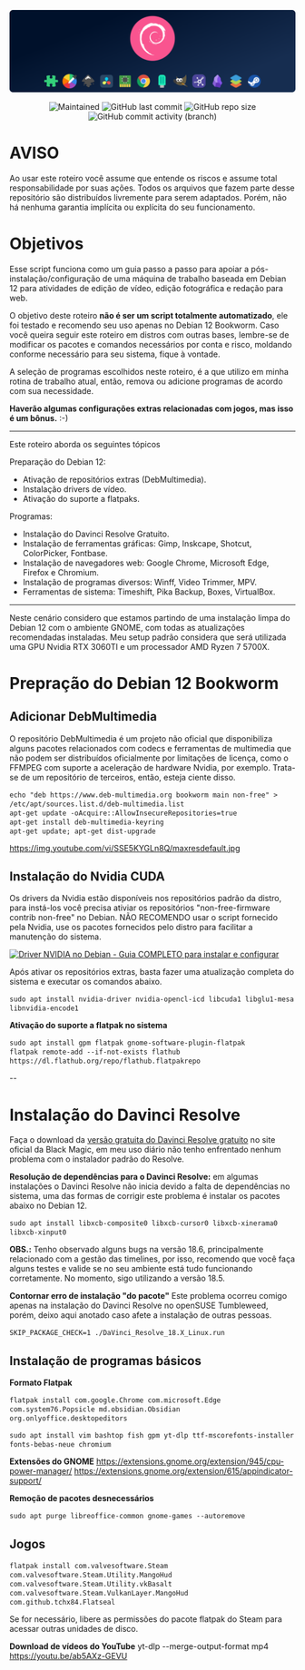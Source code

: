 <p align="center">
<img width="800px" src="https://raw.githubusercontent.com/eddiecsilva/debian-post-install/main/img/project_thumb.png" align="center" alt="white" /><br><br>
 
<!-- (site para ícones: https://shields.io/ ) -->
 
<img alt="Maintained" src="https://img.shields.io/badge/Maintained%3F-Yes-green">
<img alt="GitHub last commit" src="https://img.shields.io/github/last-commit/eddiecsilva/debian-post-install">
<img alt="GitHub repo size" src="https://img.shields.io/github/repo-size/eddiecsilva/debian-post-install">
<img alt="GitHub commit activity (branch)" src="https://img.shields.io/github/commit-activity/y/eddiecsilva/debian-post-install">

</p>

# AVISO
Ao usar este roteiro você assume que entende os riscos e assume total responsabilidade por suas ações. Todos os arquivos que fazem parte desse repositório são distribuídos livremente para serem adaptados. Porém, não há nenhuma garantia implícita ou explícita do seu funcionamento.

# Objetivos
Esse script funciona como um guia passo a passo para apoiar a pós-instalação/configuração de uma máquina de trabalho baseada em Debian 12 para atividades de edição de vídeo, edição fotográfica e redação para web.

O objetivo deste roteiro **não é ser um script totalmente automatizado**, ele foi testado e recomendo seu uso apenas no Debian 12 Bookworm. Caso você queira seguir este roteiro em distros com outras bases, lembre-se de modificar os pacotes e comandos necessários por conta e risco, moldando conforme necessário para seu sistema, fique à vontade.

A seleção de programas escolhidos neste roteiro, é a que utilizo em minha rotina de trabalho atual, então, remova ou adicione programas de acordo com sua necessidade.

**Haverão algumas configurações extras relacionadas com jogos, mas isso é um bônus.** :-)

---

Este roteiro aborda os seguintes tópicos

Preparação do Debian 12:
- Ativação de repositórios extras (DebMultimedia).
- Instalação drivers de vídeo.
- Ativação do suporte a flatpaks.

Programas:
- Instalação do Davinci Resolve Gratuito.
- Instalação de ferramentas gráficas: Gimp, Inskcape, Shotcut, ColorPicker, Fontbase.
- Instalação de navegadores web: Google Chrome, Microsoft Edge, Firefox e Chromium.
- Instalação de programas diversos: Winff, Video Trimmer, MPV.
- Ferramentas de sistema: Timeshift, Pika Backup, Boxes, VirtualBox.

---
Neste cenário considero que estamos partindo de uma instalação limpa do Debian 12 com o ambiente GNOME, com todas as atualizações recomendadas instaladas.
Meu setup padrão considera que será utilizada uma GPU Nvidia RTX 3060TI e um processador AMD Ryzen 7 5700X. 

# Prepração do Debian 12 Bookworm

## Adicionar DebMultimedia
O repositório DebMultimedia é um projeto não oficial que disponibiliza alguns pacotes relacionados com codecs e ferramentas de multimedia que não podem ser distribuídos oficialmente por limitações de licença, como o FFMPEG com suporte a aceleração de hardware Nvidia, por exemplo. Trata-se de um repositório de terceiros, então, esteja ciente disso.

```
echo "deb https://www.deb-multimedia.org bookworm main non-free" > /etc/apt/sources.list.d/deb-multimedia.list
apt-get update -oAcquire::AllowInsecureRepositories=true
apt-get install deb-multimedia-keyring
apt-get update; apt-get dist-upgrade
```
https://img.youtube.com/vi/SSE5KYGLn8Q/maxresdefault.jpg


## Instalação do Nvidia CUDA
Os drivers da Nvidia estão disponíveis nos repositórios padrão da distro, para instá-los você precisa ativiar os repositórios "non-free-firmware contrib non-free" no Debian.
NÃO RECOMENDO usar o script fornecido pela Nvidia, use os pacotes fornecidos pelo distro para facilitar a manutenção do sistema.

[![Driver NVIDIA no Debian - Guia COMPLETO para instalar e configurar](https://img.youtube.com/vi/SSE5KYGLn8Q/maxresdefault.jpg)](https://youtu.be/SSE5KYGLn8Q)


Após ativar os repositórios extras, basta fazer uma atualização completa do sistema e executar os comandos abaixo.
```
sudo apt install nvidia-driver nvidia-opencl-icd libcuda1 libglu1-mesa libnvidia-encode1
```

**Ativação do suporte a flatpak no sistema**
```
sudo apt install gpm flatpak gnome-software-plugin-flatpak
flatpak remote-add --if-not-exists flathub https://dl.flathub.org/repo/flathub.flatpakrepo
```


--

# Instalação do Davinci Resolve
Faça o download da [versão gratuita do Davinci Resolve gratuito](https://www.blackmagicdesign.com/br/products/davinciresolve) no site oficial da Black Magic, em meu uso diário não tenho enfrentado nenhum problema com o instalador padrão do Resolve. 

**Resolução de dependências para o Davinci Resolve:** em algumas instalações o Davinci Resolve não inicia devido a falta de dependências no sistema, uma das formas de corrigir este problema é instalar os pacotes abaixo no Debian 12.

```
sudo apt install libxcb-composite0 libxcb-cursor0 libxcb-xinerama0 libxcb-xinput0
```

**OBS.:** Tenho observado alguns bugs na versão 18.6, principalmente relacionado com a gestão das timelines, por isso, recomendo que você faça alguns testes e valide se no seu ambiente está tudo funcionando corretamente. No momento, sigo utilizando a versão 18.5.


**Contornar erro de instalação "do pacote"**
Este problema ocorreu comigo apenas na instalação do Davinci Resolve no openSUSE Tumbleweed, porém, deixo aqui anotado caso afete a instalação de outras pessoas.

```
SKIP_PACKAGE_CHECK=1 ./DaVinci_Resolve_18.X_Linux.run
```



## Instalação de programas básicos

**Formato Flatpak**
```
flatpak install com.google.Chrome com.microsoft.Edge com.system76.Popsicle md.obsidian.Obsidian org.onlyoffice.desktopeditors
```


```
sudo apt install vim bashtop fish gpm yt-dlp ttf-mscorefonts-installer fonts-bebas-neue chromium
```

**Extensões do GNOME**
https://extensions.gnome.org/extension/945/cpu-power-manager/
https://extensions.gnome.org/extension/615/appindicator-support/

**Remoção de pacotes desnecessários**
```
sudo apt purge libreoffice-common gnome-games --autoremove
```

## Jogos
```
flatpak install com.valvesoftware.Steam com.valvesoftware.Steam.Utility.MangoHud com.valvesoftware.Steam.Utility.vkBasalt com.valvesoftware.Steam.VulkanLayer.MangoHud com.github.tchx84.Flatseal
```
Se for necessário, libere as permissões do pacote flatpak do Steam para acessar outras unidades de disco.

**Download de vídeos do YouTube**
yt-dlp --merge-output-format mp4 https://youtu.be/ab5AXz-GEVU